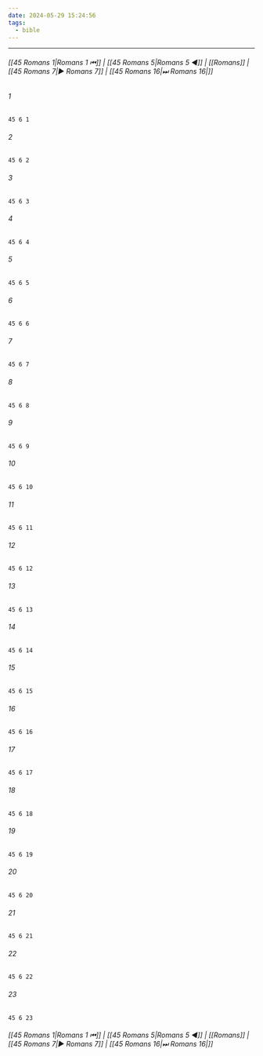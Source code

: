 ```yaml
---
date: 2024-05-29 15:24:56
tags:
  - bible
---
```

___

###### [[45 Romans 1|Romans 1 ⏮]] | [[45 Romans 5|Romans 5 ◀]] | [[Romans]] | [[45 Romans 7|▶ Romans 7]] | [[45 Romans 16|⏭ Romans 16|]]

###### 1
``` verse
45 6 1 
```
###### 2
``` verse
45 6 2 
```
###### 3
``` verse
45 6 3 
```
###### 4
``` verse
45 6 4 
```
###### 5
``` verse
45 6 5 
```
###### 6
``` verse
45 6 6 
```
###### 7
``` verse
45 6 7 
```
###### 8
``` verse
45 6 8 
```
###### 9
``` verse
45 6 9 
```
###### 10
``` verse
45 6 10 
```
###### 11
``` verse
45 6 11 
```
###### 12
``` verse
45 6 12 
```
###### 13
``` verse
45 6 13 
```
###### 14
``` verse
45 6 14 
```
###### 15
``` verse
45 6 15 
```
###### 16
``` verse
45 6 16 
```
###### 17
``` verse
45 6 17 
```
###### 18
``` verse
45 6 18 
```
###### 19
``` verse
45 6 19 
```
###### 20
``` verse
45 6 20 
```
###### 21
``` verse
45 6 21 
```
###### 22
``` verse
45 6 22 
```
###### 23
``` verse
45 6 23 
```

###### [[45 Romans 1|Romans 1 ⏮]] | [[45 Romans 5|Romans 5 ◀]] | [[Romans]] | [[45 Romans 7|▶ Romans 7]] | [[45 Romans 16|⏭ Romans 16|]]

